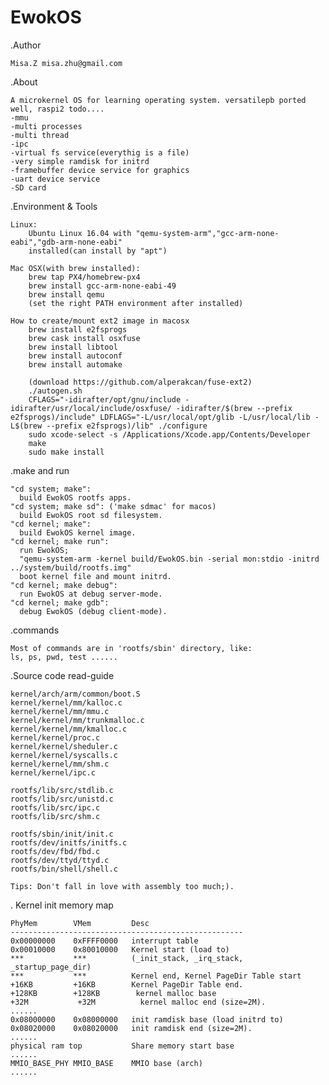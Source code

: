 # EwokOS
.Author

	Misa.Z misa.zhu@gmail.com

.About

	A microkernel OS for learning operating system. versatilepb ported well, raspi2 todo....
	-mmu
	-multi processes
	-multi thread
	-ipc
	-virtual fs service(everythig is a file)
	-very simple ramdisk for initrd
	-framebuffer device service for graphics
	-uart device service
	-SD card

.Environment & Tools

	Linux:	
		Ubuntu Linux 16.04 with "qemu-system-arm","gcc-arm-none-eabi","gdb-arm-none-eabi"
		installed(can install by "apt")

	Mac OSX(with brew installed):	
		brew tap PX4/homebrew-px4
		brew install gcc-arm-none-eabi-49
		brew install qemu
		(set the right PATH environment after installed)
		
	How to create/mount ext2 image in macosx
		brew install e2fsprogs
		brew cask install osxfuse
		brew install libtool 
		brew install autoconf
		brew install automake

		(download https://github.com/alperakcan/fuse-ext2)
		./autogen.sh
		CFLAGS="-idirafter/opt/gnu/include -idirafter/usr/local/include/osxfuse/ -idirafter/$(brew --prefix e2fsprogs)/include" LDFLAGS="-L/usr/local/opt/glib -L/usr/local/lib -L$(brew --prefix e2fsprogs)/lib" ./configure
		sudo xcode-select -s /Applications/Xcode.app/Contents/Developer
		make
		sudo make install
	
.make and run
	
	"cd system; make":
	  build EwokOS rootfs apps.
	"cd system; make sd": ('make sdmac' for macos)
	  build EwokOS root sd filesystem.
	"cd kernel; make":
	  build EwokOS kernel image.
	"cd kernel; make run":
	  run EwokOS;
	  "qemu-system-arm -kernel build/EwokOS.bin -serial mon:stdio -initrd ../system/build/rootfs.img"
	  boot kernel file and mount initrd.
	"cd kernel; make debug":
	  run EwokOS at debug server-mode.
	"cd kernel; make gdb":
	  debug EwokOS (debug client-mode).

.commands 
	
	Most of commands are in 'rootfs/sbin' directory, like:
	ls, ps, pwd, test ......

.Source code read-guide

	kernel/arch/arm/common/boot.S
	kernel/kernel/mm/kalloc.c
	kernel/kernel/mm/mmu.c
	kernel/kernel/mm/trunkmalloc.c
	kernel/kernel/mm/kmalloc.c
	kernel/kernel/proc.c 
	kernel/kernel/sheduler.c
	kernel/kernel/syscalls.c
	kernel/kernel/mm/shm.c
	kernel/kernel/ipc.c

	rootfs/lib/src/stdlib.c
	rootfs/lib/src/unistd.c
	rootfs/lib/src/ipc.c
	rootfs/lib/src/shm.c

	rootfs/sbin/init/init.c
	rootfs/dev/initfs/initfs.c
	rootfs/dev/fbd/fbd.c
	rootfs/dev/ttyd/ttyd.c
	rootfs/bin/shell/shell.c

	Tips: Don't fall in love with assembly too much;).

. Kernel init memory map

	PhyMem        VMem         Desc
	----------------------------------------------------
	0x00000000    0xFFFF0000   interrupt table
	0x00010000    0x80010000   Kernel start (load to)
	***           ***          (_init_stack, _irq_stack, _startup_page_dir)
	***           ***          Kernel end, Kernel PageDir Table start
	+16KB         +16KB        Kernel PageDir Table end.
	+128KB        +128KB        kernel malloc base
	+32M           +32M          kernel malloc end (size=2M).
	......
	0x08000000    0x08000000   init ramdisk base (load initrd to)
	0x08020000    0x08020000   init ramdisk end (size=2M).
	......
	physical ram top           Share memory start base               
	......
	MMIO_BASE_PHY MMIO_BASE    MMIO base (arch)
	......


